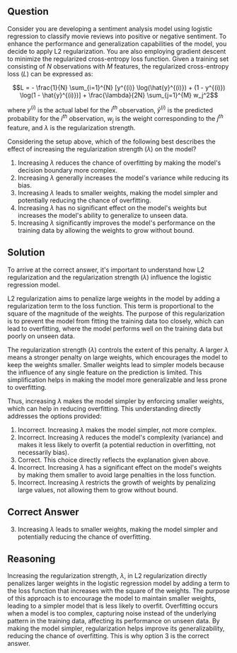 ## Question
Consider you are developing a sentiment analysis model using logistic regression to classify movie reviews into positive or negative sentiment. To enhance the performance and generalization capabilities of the model, you decide to apply L2 regularization. You are also employing gradient descent to minimize the regularized cross-entropy loss function. Given a training set consisting of $N$ observations with $M$ features, the regularized cross-entropy loss ($L$) can be expressed as:

$$L = - \frac{1}{N} \sum_{i=1}^{N} [y^{(i)} \log(\hat{y}^{(i)}) + (1 - y^{(i)}) \log(1 - \hat{y}^{(i)})] + \frac{\lambda}{2N} \sum_{j=1}^{M} w_j^2$$

where $y^{(i)}$ is the actual label for the $i^{th}$ observation, $\hat{y}^{(i)}$ is the predicted probability for the $i^{th}$ observation, $w_j$ is the weight corresponding to the $j^{th}$ feature, and $\lambda$ is the regularization strength.

Considering the setup above, which of the following best describes the effect of increasing the regularization strength ($\lambda$) on the model?

1. Increasing $\lambda$ reduces the chance of overfitting by making the model's decision boundary more complex.
2. Increasing $\lambda$ generally increases the model's variance while reducing its bias.
3. Increasing $\lambda$ leads to smaller weights, making the model simpler and potentially reducing the chance of overfitting.
4. Increasing $\lambda$ has no significant effect on the model's weights but increases the model's ability to generalize to unseen data.
5. Increasing $\lambda$ significantly improves the model's performance on the training data by allowing the weights to grow without bound.

## Solution
To arrive at the correct answer, it's important to understand how L2 regularization and the regularization strength ($\lambda$) influence the logistic regression model.

L2 regularization aims to penalize large weights in the model by adding a regularization term to the loss function. This term is proportional to the square of the magnitude of the weights. The purpose of this regularization is to prevent the model from fitting the training data too closely, which can lead to overfitting, where the model performs well on the training data but poorly on unseen data.

The regularization strength ($\lambda$) controls the extent of this penalty. A larger $\lambda$ means a stronger penalty on large weights, which encourages the model to keep the weights smaller. Smaller weights lead to simpler models because the influence of any single feature on the prediction is limited. This simplification helps in making the model more generalizable and less prone to overfitting.

Thus, increasing $\lambda$ makes the model simpler by enforcing smaller weights, which can help in reducing overfitting. This understanding directly addresses the options provided:

1. Incorrect. Increasing $\lambda$ makes the model simpler, not more complex.
2. Incorrect. Increasing $\lambda$ reduces the model's complexity (variance) and makes it less likely to overfit (a potential reduction in overfitting, not necessarily bias).
3. Correct. This choice directly reflects the explanation given above.
4. Incorrect. Increasing $\lambda$ has a significant effect on the model's weights by making them smaller to avoid large penalties in the loss function.
5. Incorrect. Increasing $\lambda$ restricts the growth of weights by penalizing large values, not allowing them to grow without bound.

## Correct Answer
3. Increasing $\lambda$ leads to smaller weights, making the model simpler and potentially reducing the chance of overfitting.

## Reasoning
Increasing the regularization strength, $\lambda$, in L2 regularization directly penalizes larger weights in the logistic regression model by adding a term to the loss function that increases with the square of the weights. The purpose of this approach is to encourage the model to maintain smaller weights, leading to a simpler model that is less likely to overfit. Overfitting occurs when a model is too complex, capturing noise instead of the underlying pattern in the training data, affecting its performance on unseen data. By making the model simpler, regularization helps improve its generalizability, reducing the chance of overfitting. This is why option 3 is the correct answer.